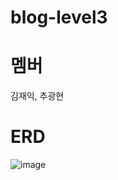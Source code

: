 ﻿# blog-level3
# 멤버
김재익, 추광현

# ERD

![image](https://github.com/Eulga/blog-level3/assets/63146118/fffb99f3-c78e-4ff0-adab-258bfa1ae423)
